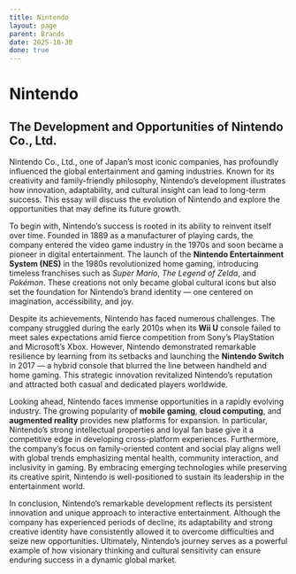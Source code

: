 ```yaml
---
title: Nintendo
layout: page
parent: Brands
date: 2025-10-30
done: true
---
```


# Nintendo

## The Development and Opportunities of Nintendo Co., Ltd.

Nintendo Co., Ltd., one of Japan’s most iconic companies, has profoundly influenced the global entertainment and gaming industries. Known for its creativity and family-friendly philosophy, Nintendo’s development illustrates how innovation, adaptability, and cultural insight can lead to long-term success. This essay will discuss the evolution of Nintendo and explore the opportunities that may define its future growth.

To begin with, Nintendo’s success is rooted in its ability to reinvent itself over time. Founded in 1889 as a manufacturer of playing cards, the company entered the video game industry in the 1970s and soon became a pioneer in digital entertainment. The launch of the **Nintendo Entertainment System (NES)** in the 1980s revolutionized home gaming, introducing timeless franchises such as _Super Mario_, _The Legend of Zelda_, and _Pokémon_. These creations not only became global cultural icons but also set the foundation for Nintendo’s brand identity — one centered on imagination, accessibility, and joy.

Despite its achievements, Nintendo has faced numerous challenges. The company struggled during the early 2010s when its **Wii U** console failed to meet sales expectations amid fierce competition from Sony’s PlayStation and Microsoft’s Xbox. However, Nintendo demonstrated remarkable resilience by learning from its setbacks and launching the **Nintendo Switch** in 2017 — a hybrid console that blurred the line between handheld and home gaming. This strategic innovation revitalized Nintendo’s reputation and attracted both casual and dedicated players worldwide.

Looking ahead, Nintendo faces immense opportunities in a rapidly evolving industry. The growing popularity of **mobile gaming**, **cloud computing**, and **augmented reality** provides new platforms for expansion. In particular, Nintendo’s strong intellectual properties and loyal fan base give it a competitive edge in developing cross-platform experiences. Furthermore, the company’s focus on family-oriented content and social play aligns well with global trends emphasizing mental health, community interaction, and inclusivity in gaming. By embracing emerging technologies while preserving its creative spirit, Nintendo is well-positioned to sustain its leadership in the entertainment world.

In conclusion, Nintendo’s remarkable development reflects its persistent innovation and unique approach to interactive entertainment. Although the company has experienced periods of decline, its adaptability and strong creative identity have consistently allowed it to overcome difficulties and seize new opportunities. Ultimately, Nintendo’s journey serves as a powerful example of how visionary thinking and cultural sensitivity can ensure enduring success in a dynamic global market.